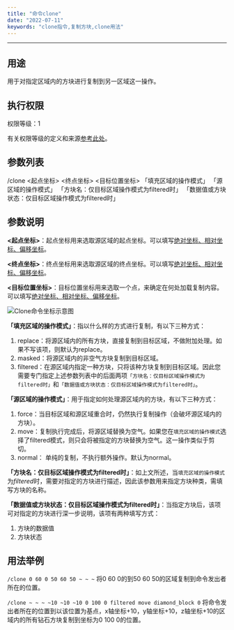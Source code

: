 ```yaml
---
title: "命令clone"
date: "2022-07-11"
keywords: "clone指令,复制方块,clone用法"
---
```


---

## 用途

用于对指定区域内的方块进行复制到另一区域这一操作。

## 执行权限

权限等级：1

有关权限等级的定义和来源[参考此处](/commands/权限等级 "参考此处")。

## 参数列表

/clone <起点坐标> <终点坐标> <目标位置坐标> 「填充区域的操作模式」 「源区域的操作模式」 「方块名：仅目标区域操作模式为filtered时」 「数据值或方块状态：仅目标区域操作模式为filtered时」

## 参数说明

**<起点坐标>**：起点坐标用来选取源区域的起点坐标。可以填写[绝对坐标、相对坐标、偏移坐标](/commands/坐标 "坐标介绍")。

**<终点坐标>**：终点坐标用来选取源区域的终点坐标。可以填写[绝对坐标、相对坐标、偏移坐标](/commands/坐标 "坐标介绍")。

**<目标位置坐标>**：目标位置坐标用来选取一个点，来确定在何处加载复制内容。可以填写[绝对坐标、相对坐标、偏移坐标](/commands/坐标 "坐标介绍")。

![Clone命令坐标示意图](https://unsc.oss-accelerate.aliyuncs.com/ViewCB/Images/clone-1.svg?versionId=CAEQNhiBgMCA9aXGjxgiIDE0MTIxMTNiYjUyYzQyYWM5MzIyNTcyNzJhMWQ2Yzc1 "Clone命令坐标示意图")

**「填充区域的操作模式」**：指以什么样的方式进行复制，有以下三种方式：

1. replace：将源区域内的所有方块，直接复制到目标区域，不做附加处理。如果不写该项，则默认为replace。
2. masked：将源区域内的非空气方块复制到目标区域。
3. filtered：在源区域内指定一种方块，只将该种方块复制到目标区域。因此您需要专门指定上述参数列表中的后面两项`「方块名：仅目标区域操作模式为filtered时」`和`「数据值或方块状态：仅目标区域操作模式为filtered时」`。

**「源区域的操作模式」**：用于指定如何处理源区域内的方块，有以下三种方式：

1. force：当目标区域和源区域重合时，仍然执行复制操作（会破坏源区域内的方块）。
2. move：复制执行完成后，将源区域替换为空气。如果您在`填充区域的操作模式`选择了filtered模式，则只会将被指定的方块替换为空气。这一操作类似于剪切。
3. normal： 单纯的复制，不执行额外操作。默认为normal。

**「方块名：仅目标区域操作模式为filtered时」**：如上文所述，当`填充区域的操作模式`为*filtered*时，需要对指定的方块进行描述，因此该参数用来指定方块种类，需填写方块的名称。

**「数据值或方块状态：仅目标区域操作模式为filtered时」**：当指定方块后，该项可对指定的方块进行深一步说明，该项有两种填写方式：

1. 方块的数据值
2. 方块状态

## 用法举例

`/clone 0 60 0 50 60 50 ~ ~ ~`  将0 60 0的到50 60 50的区域复制到命令发出者所在的位置。

`/clone ~ ~ ~ ~10 ~10 ~10 0 100 0 filtered move diamond_block 0`  将命令发出者所在的位置到以该位置为基点，x轴坐标+10，y轴坐标+10，z轴坐标+10的区域内的所有钻石方块复制到坐标为0 100 0的位置。
